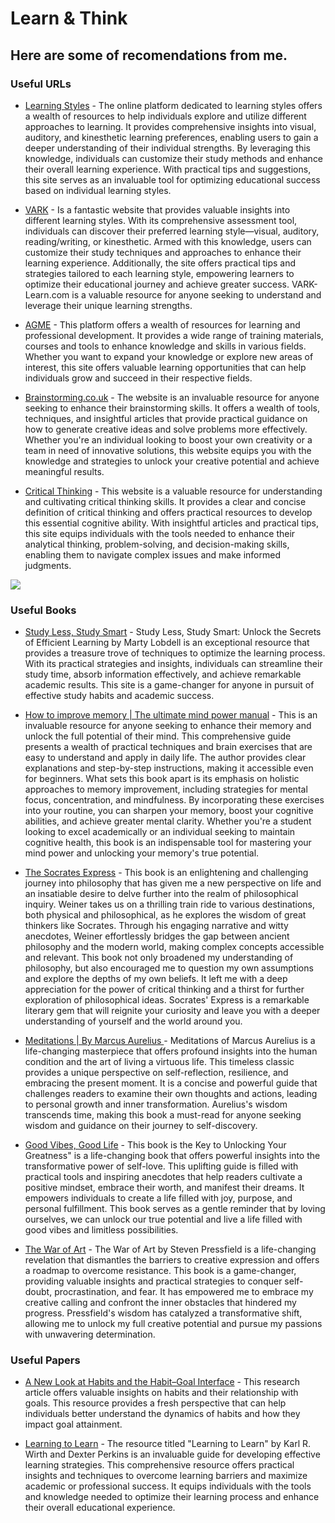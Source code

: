 # Learn & Think
## Here are some of recomendations from me.


### Useful URLs
* [Learning Styles](https://www.learning-styles-online.com) - The online platform dedicated to learning styles offers a wealth of resources to help individuals explore and utilize different approaches to learning. It provides comprehensive insights into visual, auditory, and kinesthetic learning preferences, enabling users to gain a deeper understanding of their individual strengths. By leveraging this knowledge, individuals can customize their study methods and enhance their overall learning experience. With practical tips and suggestions, this site serves as an invaluable tool for optimizing educational success based on individual learning styles.

* [VARK](https://vark-learn.com) -  Is a fantastic website that provides valuable insights into different learning styles. With its comprehensive assessment tool, individuals can discover their preferred learning style—visual, auditory, reading/writing, or kinesthetic. Armed with this knowledge, users can customize their study techniques and approaches to enhance their learning experience. Additionally, the site offers practical tips and strategies tailored to each learning style, empowering learners to optimize their educational journey and achieve greater success. VARK-Learn.com is a valuable resource for anyone seeking to understand and leverage their unique learning strengths.

* [AGME](https://learn.agmeproject.eu) - This platform offers a wealth of resources for learning and professional development. It provides a wide range of training materials, courses and tools to enhance knowledge and skills in various fields. Whether you want to expand your knowledge or explore new areas of interest, this site offers valuable learning opportunities that can help individuals grow and succeed in their respective fields.

* [Brainstorming.co.uk](http://www.brainstorming.co.uk) - The website is an invaluable resource for anyone seeking to enhance their brainstorming skills. It offers a wealth of tools, techniques, and insightful articles that provide practical guidance on how to generate creative ideas and solve problems more effectively. Whether you're an individual looking to boost your own creativity or a team in need of innovative solutions, this website equips you with the knowledge and strategies to unlock your creative potential and achieve meaningful results.

* [Critical Thinking](https://www.criticalthinking.org/pages/defining-critical-thinking/766) - This website is a valuable resource for understanding and cultivating critical thinking skills. It provides a clear and concise definition of critical thinking and offers practical resources to develop this essential cognitive ability. With insightful articles and practical tips, this site equips individuals with the tools needed to enhance their analytical thinking, problem-solving, and decision-making skills, enabling them to navigate complex issues and make informed judgments.



![](https://64.media.tumblr.com/0ea9993dea92630062bebe4caffa055e/e4788c4178b2290e-9d/s640x960/baa9d4375a7404b2961a9b320e2efcfebe59e8cd.jpg)


### Useful Books
* [Study Less, Study Smart](https://www.amazon.com/Study-Less-Smart-spend-material/dp/1508888337) - Study Less, Study Smart: Unlock the Secrets of Efficient Learning by Marty Lobdell is an exceptional resource that provides a treasure trove of techniques to optimize the learning process. With its practical strategies and insights, individuals can streamline their study time, absorb information effectively, and achieve remarkable academic results. This site is a game-changer for anyone in pursuit of effective study habits and academic success.

* [How to improve memory | The ultimate mind power manual](https://www.amazon.com/How-Improve-Memory-Exercises-Sculpting-ebook/dp/B00B2SKRB6) - This is an invaluable resource for anyone seeking to enhance their memory and unlock the full potential of their mind. This comprehensive guide presents a wealth of practical techniques and brain exercises that are easy to understand and apply in daily life. The author provides clear explanations and step-by-step instructions, making it accessible even for beginners. What sets this book apart is its emphasis on holistic approaches to memory improvement, including strategies for mental focus, concentration, and mindfulness. By incorporating these exercises into your routine, you can sharpen your memory, boost your cognitive abilities, and achieve greater mental clarity. Whether you're a student looking to excel academically or an individual seeking to maintain cognitive health, this book is an indispensable tool for mastering your mind power and unlocking your memory's true potential.

* [The Socrates Express](https://ericweinerbooks.com/books/the-socrates-express/) - This book is an enlightening and challenging journey into philosophy that has given me a new perspective on life and an insatiable desire to delve further into the realm of philosophical inquiry. Weiner takes us on a thrilling train ride to various destinations, both physical and philosophical, as he explores the wisdom of great thinkers like Socrates. Through his engaging narrative and witty anecdotes, Weiner effortlessly bridges the gap between ancient philosophy and the modern world, making complex concepts accessible and relevant. This book not only broadened my understanding of philosophy, but also encouraged me to question my own assumptions and explore the depths of my own beliefs. It left me with a deep appreciation for the power of critical thinking and a thirst for further exploration of philosophical ideas. Socrates' Express is a remarkable literary gem that will reignite your curiosity and leave you with a deeper understanding of yourself and the world around you.

* [Meditations | By Marcus Aurelius ](https://www.goodreads.com/book/show/30659.Meditations) - Meditations of Marcus Aurelius is a life-changing masterpiece that offers profound insights into the human condition and the art of living a virtuous life. This timeless classic provides a unique perspective on self-reflection, resilience, and embracing the present moment. It is a concise and powerful guide that challenges readers to examine their own thoughts and actions, leading to personal growth and inner transformation. Aurelius's wisdom transcends time, making this book a must-read for anyone seeking wisdom and guidance on their journey to self-discovery.

* [Good Vibes, Good Life](https://www.amazon.com/Good-Vibes-Life-Self-Love-Unlocking/dp/1788171829) - This book is the Key to Unlocking Your Greatness" is a life-changing book that offers powerful insights into the transformative power of self-love. This uplifting guide is filled with practical tools and inspiring anecdotes that help readers cultivate a positive mindset, embrace their worth, and manifest their dreams. It empowers individuals to create a life filled with joy, purpose, and personal fulfillment. This book serves as a gentle reminder that by loving ourselves, we can unlock our true potential and live a life filled with good vibes and limitless possibilities.

* [The War of Art](https://www.amazon.com/War-Art-Winning-Creative-Battle-audio-cd/dp/1501260626) - The War of Art by Steven Pressfield is a life-changing revelation that dismantles the barriers to creative expression and offers a roadmap to overcome resistance. This book is a game-changer, providing valuable insights and practical strategies to conquer self-doubt, procrastination, and fear. It has empowered me to embrace my creative calling and confront the inner obstacles that hindered my progress. Pressfield's wisdom has catalyzed a transformative shift, allowing me to unlock my full creative potential and pursue my passions with unwavering determination.

### Useful Papers

* [A New Look at Habits and the Habit–Goal Interface](https://dornsife.usc.edu/assets/sites/545/docs/Wendy_Wood_Research_Articles/Habits/wood.neal.2007psychrev_a_new_look_at_habits_and_the_interface_between_habits_and_goals.pdf) - This research article offers valuable insights on habits and their relationship with goals. This resource provides a fresh perspective that can help individuals better understand the dynamics of habits and how they impact goal attainment.

* [Learning to Learn](https://www.montana.edu/rmaher/barrier_courses/Learning%20to%20Learn%20Wirth.pdf) - The resource titled "Learning to Learn" by Karl R. Wirth and Dexter Perkins is an invaluable guide for developing effective learning strategies. This comprehensive resource offers practical insights and techniques to overcome learning barriers and maximize academic or professional success. It equips individuals with the tools and knowledge needed to optimize their learning process and enhance their overall educational experience.